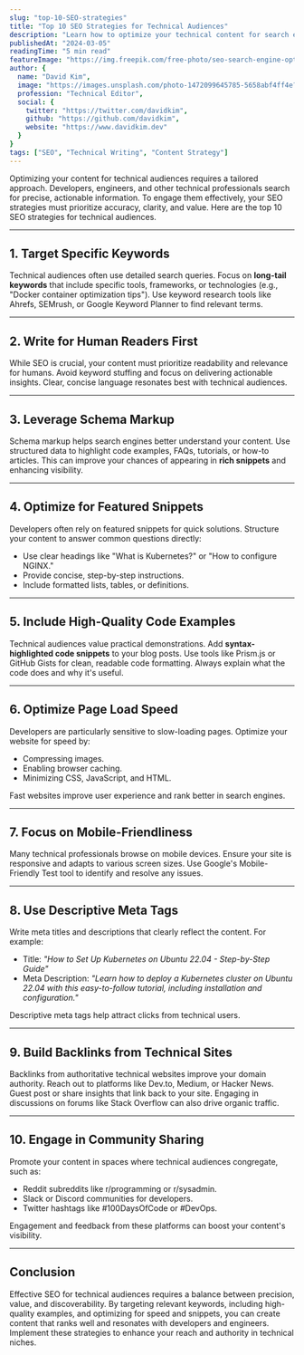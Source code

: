 ```yaml
---
slug: "top-10-SEO-strategies"
title: "Top 10 SEO Strategies for Technical Audiences"
description: "Learn how to optimize your technical content for search engines while maintaining developer focus"
publishedAt: "2024-03-05"
readingTime: "5 min read"
featureImage: "https://img.freepik.com/free-photo/seo-search-engine-optimization-internet-digital-concept_53876-138498.jpg"
author: {
  name: "David Kim",
  image: "https://images.unsplash.com/photo-1472099645785-5658abf4ff4e?w=500&h=500&fit=crop",
  profession: "Technical Editor",
  social: {
    twitter: "https://twitter.com/davidkim",
    github: "https://github.com/davidkim",
    website: "https://www.davidkim.dev"
  }
}
tags: ["SEO", "Technical Writing", "Content Strategy"]
---
```


Optimizing your content for technical audiences requires a tailored approach. Developers, engineers, and other technical professionals search for precise, actionable information. To engage them effectively, your SEO strategies must prioritize accuracy, clarity, and value. Here are the top 10 SEO strategies for technical audiences.

---

## 1. **Target Specific Keywords**

Technical audiences often use detailed search queries. Focus on **long-tail keywords** that include specific tools, frameworks, or technologies (e.g., "Docker container optimization tips"). Use keyword research tools like Ahrefs, SEMrush, or Google Keyword Planner to find relevant terms.

---

## 2. **Write for Human Readers First**

While SEO is crucial, your content must prioritize readability and relevance for humans. Avoid keyword stuffing and focus on delivering actionable insights. Clear, concise language resonates best with technical audiences.

---

## 3. **Leverage Schema Markup**

Schema markup helps search engines better understand your content. Use structured data to highlight code examples, FAQs, tutorials, or how-to articles. This can improve your chances of appearing in **rich snippets** and enhancing visibility.

---

## 4. **Optimize for Featured Snippets**

Developers often rely on featured snippets for quick solutions. Structure your content to answer common questions directly:

- Use clear headings like "What is Kubernetes?" or "How to configure NGINX."
- Provide concise, step-by-step instructions.
- Include formatted lists, tables, or definitions.

---

## 5. **Include High-Quality Code Examples**

Technical audiences value practical demonstrations. Add **syntax-highlighted code snippets** to your blog posts. Use tools like Prism.js or GitHub Gists for clean, readable code formatting. Always explain what the code does and why it's useful.

---

## 6. **Optimize Page Load Speed**

Developers are particularly sensitive to slow-loading pages. Optimize your website for speed by:

- Compressing images.
- Enabling browser caching.
- Minimizing CSS, JavaScript, and HTML.

Fast websites improve user experience and rank better in search engines.

---

## 7. **Focus on Mobile-Friendliness**

Many technical professionals browse on mobile devices. Ensure your site is responsive and adapts to various screen sizes. Use Google's Mobile-Friendly Test tool to identify and resolve any issues.

---

## 8. **Use Descriptive Meta Tags**

Write meta titles and descriptions that clearly reflect the content. For example:

- Title: *"How to Set Up Kubernetes on Ubuntu 22.04 - Step-by-Step Guide"*
- Meta Description: *"Learn how to deploy a Kubernetes cluster on Ubuntu 22.04 with this easy-to-follow tutorial, including installation and configuration."*

Descriptive meta tags help attract clicks from technical users.

---

## 9. **Build Backlinks from Technical Sites**

Backlinks from authoritative technical websites improve your domain authority. Reach out to platforms like Dev.to, Medium, or Hacker News. Guest post or share insights that link back to your site. Engaging in discussions on forums like Stack Overflow can also drive organic traffic.

---

## 10. **Engage in Community Sharing**

Promote your content in spaces where technical audiences congregate, such as:

- Reddit subreddits like r/programming or r/sysadmin.
- Slack or Discord communities for developers.
- Twitter hashtags like #100DaysOfCode or #DevOps.

Engagement and feedback from these platforms can boost your content's visibility.

---

## Conclusion

Effective SEO for technical audiences requires a balance between precision, value, and discoverability. By targeting relevant keywords, including high-quality examples, and optimizing for speed and snippets, you can create content that ranks well and resonates with developers and engineers. Implement these strategies to enhance your reach and authority in technical niches.
